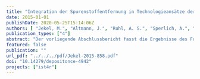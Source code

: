 ```yaml
---
title: "Integration der Spurenstoffentfernung in Technologieansätze der 4. Reinigungsstufe bei Klärwerken"
date: 2015-01-01
publishDate: 2020-05-25T15:14:06Z
authors: [ "Jekel, M.", "Altmann, J.", "Ruhl, A. S.", "Sperlich, A.", "Schaller, J.", "Gnirß, R.", "miehe", "stapf", "remy", "Mutz, D." ]
publication_types: ["4"]
abstract: "Der vorliegende Abschlussbericht fasst die Ergebnisse des Forschungsvorhabens IST4R (Integration der Spurenstoffentfernung in Technologieansätze der 4. Reinigungsstufe) zusammen, in dem verschiedene Verfahrenskombination von Aktivkohle und Ozonung zur Entfernung von anthropogenen Spurenstoffen als weitergehende Abwasserreinigung untersucht wurden. Dabei stand insbesondere die Integration dieser Verfahren in die Flockungsfiltration zur weitestgehenden Entfernung von Phosphor und abfiltrierbaren Stoffen im Fokus, die eine Planungsvariante zum zukünftigen Ausbau der Berliner Klärwerke darstellt. Ein wesentliches Ziel war die Bewertung der Verfahrensalternativen (1) Direktdosierung von Pulveraktivkohle, (2) Festbettadsorption an granulierte Aktivkohle und (3) Ozonung zur Spurenstoffentfernung, um zukünftige Anforderungen an Oberflächengewässer zu erfüllen. Die mittels Pilotversuchen gewonnenen Ergebnisse verdeutlichen, dass sowohl Ozonung als auch Aktivkohle sinnvoll mit der Flockungsfiltration kombiniert werden können. Alle untersuchten Verfahrensvarianten sind geeignet, den Spurenstoffeintrag kommunaler Kläranlagen signifikant zu verringern und gleichzeitig die Zielwerte für die suspendierten Stoffe (TSS < 1 mg/L) und Gesamtphosphor (TP < 0,1 mg/L) sicher einzuhalten. Es erfolgt eine zusätzliche Entfernung von CSB und DOC. Die Entfernung der einzelnen Spurenstoffe ist stoffspezifisch. Sie ist außerdem abhängig von der Konzentration des im Wasser vorliegenden gelösten organischen Kohlenstoffs (DOC) und der Dosis von Aktivkohle bzw. Ozon, aber unabhängig von der Ausgangskonzentration der Spurenstoffe. Für ausgewählte Indikatorsubstanzen wurden Dosis-Wirkungsbeziehungen für die Adsorption an Aktivkohle und die Reaktion mit Ozon ermittelt und an den Pilotanlagen überprüft. Der spezifische Absorptionskoeffizient bei 254 nm (SAK254) ist eine geeignete Größe zur Steuerung und Überwachung der Spurenstoffentfernung und sowohl für die Ozonung als auch die Adsorption an Aktivkohle aussagekräftig. Eine Regelung der Ozonung mittels SAK254 wurde im Pilotmaßstab getestet. Die Pilotuntersuchungen wurden darüber hinaus durch ein toxikologisches Monitoring begleitet, bei dem unterschiedliche, etablierte Untersuchungsmethoden eingesetzt, aber keine Hinweise auf humantoxikologische bzw. ökotoxikologische Risiken aufgezeigt wurden, auch nicht durch Oxidationsprodukte der Ozonung. Um eine vollständige ökotoxikologische Bewertung zu ermöglichen, müssen die Methoden weiter entwickelt werden. Neben den verfahrenstechnischen Untersuchungen wurden für die Verfahrensvarianten auch eine Kostenschätzung und Ökobilanz erstellt. Sowohl die Gesamtkosten als auch die Umweltwirkungen einer weitergehenden Phosphorentfernung mit Flockungsfiltern erhöhen sich deutlich, wenn mittels Ozon oder Aktivkohle zusätzlich auch Spurenstoffe entfernt werden sollen."
featured: false
publication: ""
url_pdf: "../../../pdf/Jekel-2015-858.pdf"
doi: "10.14279/depositonce-4942"
projects: ["ist4r"]
---
```


